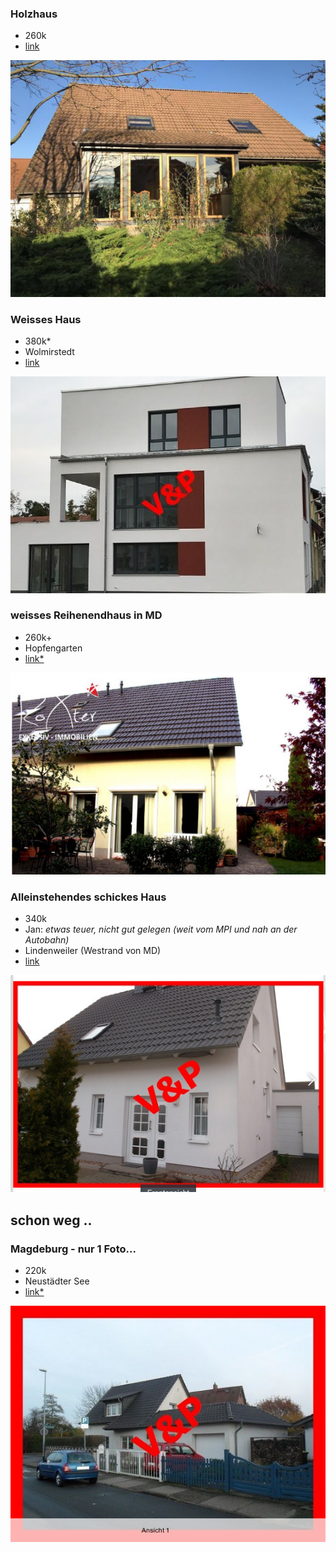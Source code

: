 ### Holzhaus

 * 260k
 * [link](https://www.immobilienscout24.de/expose/102664950?NavigationBarType=SHORTLIST&NavigationServiceUrl=%2Fmerkzettel%2Fmyscout#/)

![holzhaus](bilder/holzhaus.png)


### Weisses Haus

 * 380k* 
 * Wolmirstedt
 * [link](https://www.immofinanzvp.de/de/0__1390_2_3_/wolmirstedt-erstbezug-tolles-reihenendhaus-mit-barrierrefreier-einliegerwohnung.html)

![weisses Haus*](bilder/weiss-wolmirstedt.png)


### weisses Reihenendhaus in MD

 * 260k+
 * Hopfengarten
 * [link*](https://www.immowelt.de/expose/2GAG34R)

![magdeburg-2](bilder/md-2.png)


### Alleinstehendes schickes Haus

 * 340k
 * Jan: *etwas teuer, nicht gut gelegen (weit vom MPI und nah an der Autobahn)*
 * Lindenweiler (Westrand von MD)
 * [link](https://www.immonet.de/angebot/33383717?drop=sel&related=false)

![magdeburg-3](bilder/md-3.png)


## schon weg ..
### Magdeburg - nur 1 Foto...

 * 220k
 * Neust&auml;dter See
 * [link*](https://www.immofinanzvp.de/de/0__1450_2_3_/magdeburg-einfamilienhaus-in-toplage-in-magdeburg-nord.html)

![magdeburg-1](bilder/md-1.png)


